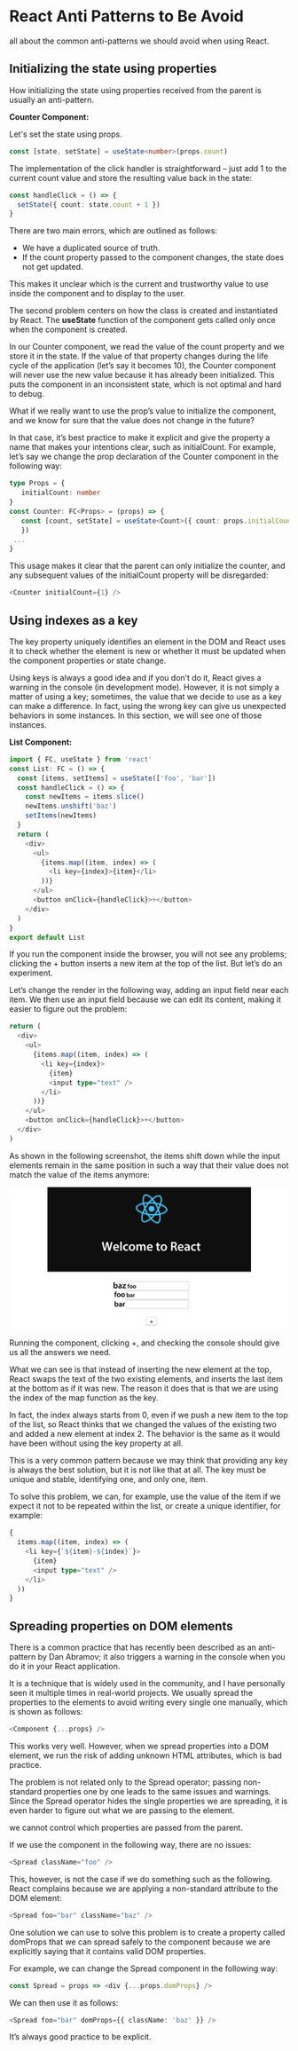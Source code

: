 # React Anti Patterns to Be Avoid

all about the common anti-patterns we should avoid when using React.

## Initializing the state using properties

How initializing the state using properties received from the parent is usually an anti-pattern.

**Counter Component:**

Let's set the state using props.

```typescript
const [state, setState] = useState<number>(props.count)
```

The implementation of the click handler is straightforward – just add 1 to the current count value and store the resulting value back in the state:

```typescript
const handleClick = () => {
  setState({ count: state.count + 1 })
}
```

There are two main errors, which are outlined as follows:

- We have a duplicated source of truth.
- If the count property passed to the component changes, the state does not get updated.

This makes it unclear which is the current and trustworthy value to use inside the component and to display to the user.

The second problem centers on how the class is created and instantiated by React. The **useState** function of the component gets called only once when the component is created.

In our Counter component, we read the value of the count property and we store it in the state. If the value of that property changes during the life cycle of the application (let’s say it becomes 10), the Counter component will never use the new value because it has already been initialized. This puts the component in an inconsistent state, which is not optimal and hard to debug.

What if we really want to use the prop’s value to initialize the component, and we know for sure that the value does not change in the future?

In that case, it’s best practice to make it explicit and give the property a name that makes your intentions clear, such as initialCount. For example, let’s say we change the prop declaration of the Counter component in the following way:

```typescript
type Props = {
   initialCount: number
}
const Counter: FC<Props> = (props) => {
   const [count, setState] = useState<Count>({ count: props.initialCount
   })
 ...
}
```

This usage makes it clear that the parent can only initialize the counter, and any subsequent values of the initialCount property will be disregarded:

```typescript
<Counter initialCount={1} />
```

## Using indexes as a key

The key property uniquely identifies an element in the DOM and React uses it to check whether the element is new or whether it must be updated when the component properties or state change.

Using keys is always a good idea and if you don’t do it, React gives a warning in the console (in development mode). However, it is not simply a matter of using a key; sometimes, the value that we decide to use as a key can make a difference. In fact, using the wrong key can give us unexpected behaviors in some instances. In this section, we will see one of those instances.

**List Component:**

```typescript
import { FC, useState } from 'react'
const List: FC = () => {
  const [items, setItems] = useState(['foo', 'bar'])
  const handleClick = () => {
    const newItems = items.slice()
    newItems.unshift('baz')
    setItems(newItems)
  }
  return (
    <div>
      <ul>
        {items.map((item, index) => (
          <li key={index}>{item}</li>
        ))}
      </ul>
      <button onClick={handleClick}>+</button>
    </div>
  )
}
export default List
```

If you run the component inside the browser, you will not see any problems; clicking the + button inserts a new item at the top of the list. But let’s do an experiment.

Let’s change the render in the following way, adding an input field near each item. We then use an input field because we can edit its content, making it easier to figure out the problem:

```typescript
return (
  <div>
    <ul>
      {items.map((item, index) => (
        <li key={index}>
          {item}
          <input type="text" />
        </li>
      ))}
    </ul>
    <button onClick={handleClick}>+</button>
  </div>
)
```

As shown in the following screenshot, the items shift down while the input elements remain in the same position in such a way that their value does not match the value of the items anymore:

![My Image](using-indexes-as-a-key.png)

Running the component, clicking +, and checking the console should give us all the answers we need.

What we can see is that instead of inserting the new element at the top, React swaps the text of the two existing elements, and inserts the last item at the bottom as if it was new. The reason it does that is that we are using the index of the map function as the key.

In fact, the index always starts from 0, even if we push a new item to the top of the list, so React thinks that we changed the values of the existing two and added a new element at index 2. The behavior is the same as it would have been without using the key property at all.

This is a very common pattern because we may think that providing any key is always the best solution, but it is not like that at all. The key must be unique and stable, identifying one, and only one, item.

To solve this problem, we can, for example, use the value of the item if we expect it not to be repeated within the list, or create a unique identifier, for example:

```typescript
{
  items.map((item, index) => (
    <li key={`${item}-${index}`}>
      {item}
      <input type="text" />
    </li>
  ))
}
```

## Spreading properties on DOM elements

There is a common practice that has recently been described as an anti-pattern by Dan Abramov; it also triggers a warning in the console when you do it in your React application.

It is a technique that is widely used in the community, and I have personally seen it multiple times in real-world projects. We usually spread the properties to the elements to avoid writing every single one manually, which is shown as follows:

```typescript
<Component {...props} />
```

This works very well. However, when we spread properties into a DOM element, we run the risk of adding unknown HTML attributes, which is bad practice.

The problem is not related only to the Spread operator; passing non-standard properties one by one leads to the same issues and warnings. Since the Spread operator hides the single properties we are spreading, it is even harder to figure out what we are passing to the element.

we cannot control which properties are passed from the parent.

If we use the component in the following way, there are no issues:

```typescript
<Spread className="foo" />
```

This, however, is not the case if we do something such as the following. React complains because we are applying a non-standard attribute to the DOM element:

```typescript
<Spread foo="bar" className="baz" />
```

One solution we can use to solve this problem is to create a property called domProps that we can spread safely to the component because we are explicitly saying that it contains valid DOM properties.

For example, we can change the Spread component in the following way:

```typescript
const Spread = props => <div {...props.domProps} />
```

We can then use it as follows:

```typescript
<Spread foo="bar" domProps={{ className: 'baz' }} />
```

It’s always good practice to be explicit.
